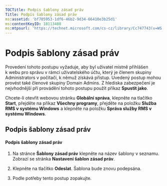 ```yaml
---
TOCTitle: Podpis šablony zásad práv
Title: Podpis šablony zásad práv
ms:assetid: 'bf705953-1df6-46b2-9d34-66410e3b25d1'
ms:contentKeyID: 18113488
ms:mtpsurl: 'https://technet.microsoft.com/cs-cz/library/Cc747743(v=WS.10)'
---
```


Podpis šablony zásad práv
=========================

Provedení tohoto postupu vyžaduje, aby byl uživatel místně přihlášen k webu pro správu v rámci uživatelského účtu, který je členem skupiny Administrators v počítači, k němuž získává přístup. Uvedený postup mohou provést také členové skupiny Domain Admins. Z hlediska zabezpečení je nejvhodnější při provádění tohoto postupu použít příkaz **Spustit jako**.

Chcete-li otevřít webovou stránku **Globální správa**, klepněte na tlačítko **Start**, přejděte na příkaz **Všechny programy**, přejděte na položku **Služba RMS v systému Windows** a klepněte na položku **Správa služby RMS v systému Windows**.

Podpis šablony zásad práv
-------------------------

#### Podpis šablony zásad práv

1.  Na stránce **Šablony zásad práv** klepněte na název šablony v seznamu. Zobrazí se stránka **Nastavení šablon zásad práv**.

2.  Klepněte na tlačítko **Odeslat**. Šablona bude znovu podepsána.

3.  Podle potřeby tento postup zopakujte.
